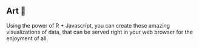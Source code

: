 ## Art 🎨

Using the power of R + Javascript, you can create these amazing visualizations of data, that can be served right in your web browser for the enjoyment of all.

